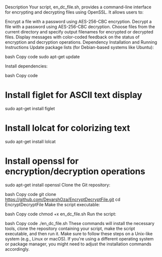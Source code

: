 Description
Your script, en_dc_file.sh, provides a command-line interface for encrypting and decrypting files using OpenSSL. It allows users to:

Encrypt a file with a password using AES-256-CBC encryption.
Decrypt a file with a password using AES-256-CBC decryption.
Choose files from the current directory and specify output filenames for encrypted or decrypted files.
Display messages with color-coded feedback on the status of encryption and decryption operations.
Dependency Installation and Running Instructions
Update package lists (for Debian-based systems like Ubuntu):

bash
Copy code
sudo apt-get update

Install dependencies:

bash
Copy code
# Install figlet for ASCII text display
sudo apt-get install figlet

# Install lolcat for colorizing text
sudo apt-get install lolcat

# Install openssl for encryption/decryption operations
sudo apt-get install openssl
Clone the Git repository:

bash
Copy code
git clone https://github.com/DevarshOza/EncryptDecryptFile.git
cd EncryptDecryptFile
Make the script executable:

bash
Copy code
chmod +x en_dc_file.sh
Run the script:

bash
Copy code
./en_dc_file.sh
These commands will install the necessary tools, clone the repository containing your script, make the script executable, and then run it. Make sure to follow these steps on a Unix-like system (e.g., Linux or macOS). If you're using a different operating system or package manager, you might need to adjust the installation commands accordingly.
